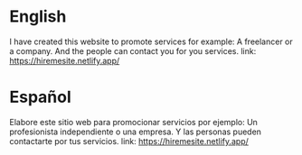 # English 
I have created this website to promote services for example: A freelancer or a company.
And the people can contact you for you services.
link: https://hiremesite.netlify.app/

# Español
Elabore este sitio web para promocionar servicios por ejemplo: Un profesionista independiente o una empresa.
Y las personas pueden contactarte por tus servicios.
link: https://hiremesite.netlify.app/
